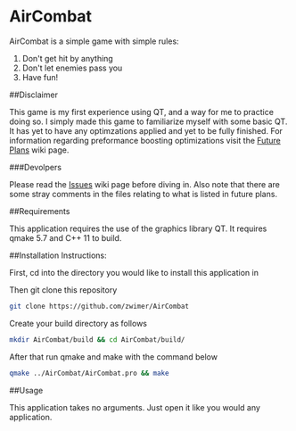 # AirCombat

AirCombat is a simple game with simple rules:

1. Don't get hit by anything
2. Don't let enemies pass you
3. Have fun!

##Disclaimer

This game is my first experience using QT, and a way for me to practice doing so. I simply made this game to familiarize myself with some basic QT. It has yet to have any optimzations applied and yet to be fully finished. For information regarding preformance boosting optimizations visit the [Future Plans](https://github.com/zwimer/AirCombat/wiki/Future-Plans) wiki page.

###Devolpers

Please read the [Issues](https://github.com/zwimer/AirCombat/wiki/Issues) wiki page before diving in. Also note that there are some stray comments in the files relating to what is listed in future plans.

##Requirements

This application requires the use of the graphics library QT. It requires qmake 5.7 and C++ 11 to build.

##Installation Instructions:

First, cd into the directory you would like to install this application in

Then git clone this repository
```bash
git clone https://github.com/zwimer/AirCombat
```

Create your build directory as follows
```bash
mkdir AirCombat/build && cd AirCombat/build/
```

After that run qmake and make with the command below
```bash
qmake ../AirCombat/AirCombat.pro && make
```

##Usage

This application takes no arguments. Just open it like you would any application.
